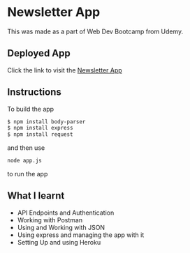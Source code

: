 # Newsletter App

This was made as a part of Web Dev Bootcamp from Udemy.

## Deployed App

Click the link to visit the [Newsletter App](https://ayu10xnewsletter.herokuapp.com/)

## Instructions
To build the app
```bash
$ npm install body-parser
$ npm install express
$ npm install request
```
and then use
```bash
node app.js 
```
to run the app



## What I learnt
* API Endpoints and Authentication
* Working with Postman
* Using and Working with JSON
* Using express and managing the app with it
* Setting Up and using Heroku
